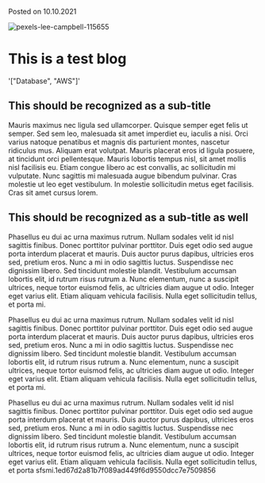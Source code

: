 <p>Posted on 10.10.2021</p>

<img src="https://i.ibb.co/C2K1gSk/pexels-lee-campbell-115655.jpg" alt="pexels-lee-campbell-115655"/>

# This is a test blog

'["Database", "AWS"]'

## This should be recognized as a sub-title

<div id="this should be recognized as a sub-title"><p>Mauris maximus nec ligula sed ullamcorper. Quisque semper eget felis ut semper. Sed sem leo, malesuada sit amet imperdiet eu, iaculis a nisi. Orci varius natoque penatibus et magnis dis parturient montes, nascetur ridiculus mus. Aliquam erat volutpat. Mauris placerat eros id ligula posuere, at tincidunt orci pellentesque. Mauris lobortis tempus nisl, sit amet mollis nisl facilisis eu. Etiam congue libero ac est convallis, ac sollicitudin mi vulputate. Nunc sagittis mi malesuada augue bibendum pulvinar. Cras molestie ut leo eget vestibulum. In molestie sollicitudin metus eget facilisis. Cras sit amet cursus lorem.</p></div>

## This should be recognized as a sub-title as well

<div id="this should be recognized as a sub-title as well"><p>Phasellus eu dui ac urna maximus rutrum. Nullam sodales velit id nisl sagittis finibus. Donec porttitor pulvinar porttitor. Duis eget odio sed augue porta interdum placerat et mauris. Duis auctor purus dapibus, ultricies eros sed, pretium eros. Nunc a mi in odio sagittis luctus. Suspendisse nec dignissim libero. Sed tincidunt molestie blandit. Vestibulum accumsan lobortis elit, id rutrum risus rutrum a. Nunc elementum, nunc a suscipit ultrices, neque tortor euismod felis, ac ultricies diam augue ut odio. Integer eget varius elit. Etiam aliquam vehicula facilisis. Nulla eget sollicitudin tellus, et porta mi.

<p id="this should be recognized as a sub-title as well">Phasellus eu dui ac urna maximus rutrum. Nullam sodales velit id nisl sagittis finibus. Donec porttitor pulvinar porttitor. Duis eget odio sed augue porta interdum placerat et mauris. Duis auctor purus dapibus, ultricies eros sed, pretium eros. Nunc a mi in odio sagittis luctus. Suspendisse nec dignissim libero. Sed tincidunt molestie blandit. Vestibulum accumsan lobortis elit, id rutrum risus rutrum a. Nunc elementum, nunc a suscipit ultrices, neque tortor euismod felis, ac ultricies diam augue ut odio. Integer eget varius elit. Etiam aliquam vehicula facilisis. Nulla eget sollicitudin tellus, et porta mi.</p>

<p id="this should be recognized as a sub-title as well">Phasellus eu dui ac urna maximus rutrum. Nullam sodales velit id nisl sagittis finibus. Donec porttitor pulvinar porttitor. Duis eget odio sed augue porta interdum placerat et mauris. Duis auctor purus dapibus, ultricies eros sed, pretium eros. Nunc a mi in odio sagittis luctus. Suspendisse nec dignissim libero. Sed tincidunt molestie blandit. Vestibulum accumsan lobortis elit, id rutrum risus rutrum a. Nunc elementum, nunc a suscipit ultrices, neque tortor euismod felis, ac ultricies diam augue ut odio. Integer eget varius elit. Etiam aliquam vehicula facilisis. Nulla eget sollicitudin tellus, et porta sfsmi.1ed67d2a81b7f089ad449f6d9550dcc7e7509856</div>